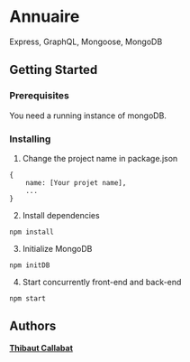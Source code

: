 # Annuaire
Express, GraphQL, Mongoose, MongoDB

## Getting Started

### Prerequisites

You need a running instance of mongoDB.

### Installing

1) Change the project name in package.json
```
{
    name: [Your projet name],
    ...
}
```

2) Install dependencies
```
npm install
```

3) Initialize MongoDB
```
npm initDB 
```

4) Start concurrently front-end and back-end
```
npm start
```

## Authors

[**Thibaut Callabat**](https://github.com/tcallabat)